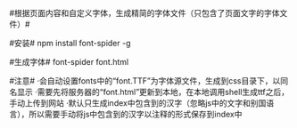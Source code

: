 #根据页面内容和自定义字体，生成精简的字体文件（只包含了页面文字的字体文件）#


#安装#
npm install font-spider -g



#生成字体#
font-spider font.html 


#注意#
·会自动设置fonts中的“font.TTF”为字体源文件，生成到css目录下，以同名显示
·需要先将服务器的“font.html”更新到本地，在本地调用shell生成ttf之后，手动上传到网站
·默认只生成index中包含到的汉字（忽略js中的文字和别国语言），所以需要手动将js中包含到的汉字以注释的形式保存到index中